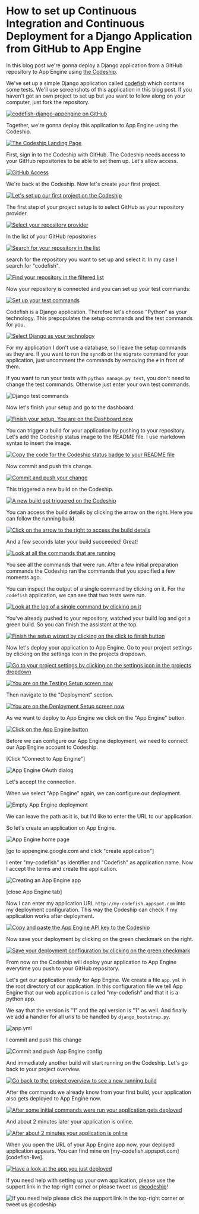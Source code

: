 












How to set up Continuous Integration and Continuous Deployment for a Django Application from GitHub to App Engine
======================

In this blog post we're gonna deploy a Django application from a GitHub repository to App Engine using [the Codeship][codeship].





We've set up a simple Django application called [codefish][codefish-repo] which contains some tests. We'll use screenshots of this application in this blog post. If you haven't got an own project to set up but you want to follow along on your computer, just fork the repository.

[![codefish-django-appengine on GitHub][screenshot-repository]][screenshot-repository]





Together, we're gonna deploy this application to App Engine using the Codeship.

[![The Codeship Landing Page][screenshot-codefish-landingpage]][screenshot-codefish-landingpage]

First, sign in to the Codeship with GitHub. The Codeship needs access to your GitHub repositories to be able to set them up. Let's allow access.

[![GitHub Access][screenshot-oauth]][screenshot-oauth]

We're back at the Codeship. Now let's create your first project.

[![Let's set up our first project on the Codeship][screenshot-codeship-welcome]][screenshot-codeship-welcome]





The first step of your project setup is to select GitHub as your repository provider.

[![Select your repository provider][screenshot-repo-provider-selection]][screenshot-repo-provider-selection]

In the list of your GitHub repositories

[![Search for your repository in the list][screenshot-repo-selection]][screenshot-repo-selection]

search for the repository you want to set up and select it. In my case I search for "codefish".

[![Find your repository in the filtered list][screenshot-repo-selection-filtered]][screenshot-repo-selection-filtered]

Now your repository is connected and you can set up your test commands:

[![Set up your test commands][screenshot-codeship-technology]][screenshot-codeship-technology]

Codefish is a Django application. Therefore let's choose "Python" as your technology. This prepopulates the setup commands and the test commands for you.

[![Select Django as your technology][screenshot-codeship-technology-selected]][screenshot-codeship-technology-selected]





For my application I don't use a database, so I leave the setup commands as they are. If you want to run the `syncdb` or the `migrate` command for your application, just uncomment the commands by removing the `#` in front of them.

If you want to run your tests with `python manage.py test`, you don't need to change the test commands. Otherwise just enter your own test commands.

![Django test commands][screenshot-test-commands]





Now let's finish your setup and go to the dashboard.

[![Finish your setup. You are on the Dashboard now][screenshot-codeship-dasboard]][screenshot-codeship-dasboard]





You can trigger a build for your application by pushing to your repository. Let's add the Codeship status image to the README file. I use markdown syntax to insert the image.

[![Copy the code for the Codeship status badge to your README file][screenshot-codeship-image]][screenshot-codeship-image]

Now commit and push this change.

[![Commit and push your change][screenshot-codeship-push]][screenshot-codeship-push]

This triggered a new build on the Codeship.

[![A new build got triggered on the Codeship][screenshot-first-build-running]][screenshot-first-build-running]

You can access the build details by clicking the arrow on the right. Here you can follow the running build.

[![Click on the arrow to the right to access the build details][screenshot-first-build-running-details]][screenshot-first-build-running-details]

And a few seconds later your build succeeded! Great!

[![Look at all the commands that are running][screenshot-first-build-finished]][screenshot-first-build-finished]

You see all the commands that were run. After a few initial preparation commands the Codeship ran the commands that you specified a few moments ago.





You can inspect the output of a single command by clicking on it. For the `codefish` application, we can see that two tests were run.

[![Look at the log of a single command by clicking on it][screenshot-build-log]][screenshot-build-log]





You've already pushed to your repository, watched your build log and got a green build. So you can finish the assistant at the top.

[![Finish the setup wizard by clicking on the click to finish button][screenshot-build-without-road-to-success]][screenshot-build-without-road-to-success]





Now let's deploy your application to App Engine. Go to your project settings by clicking on the settings icon in the projects dropdown.

[![Go to your project settings by clicking on the settings icon in the projects dropdown][screenshot-go-to-project-settings]][screenshot-go-to-project-settings]

[![You are on the Testing Setup screen now][screenshot-project-settings]][screenshot-project-settings]

Then navigate to the "Deployment" section.

[![You are on the Deployment Setup screen now][screenshot-deployment-settings]][screenshot-deployment-settings]

As we want to deploy to App Engine we click on the "App Engine" button.

[![Click on the App Engine button][screenshot-new-deployment]][screenshot-new-deployment]



Before we can configure our App Engine deployment, we need to connect our App Engine account to Codeship.

[Click "Connect to App Engine"]

![App Engine OAuth dialog][screenshot-deployment-oauth]

Let's accept the connection.

When we select "App Engine" again, we can configure our deployment.

![Empty App Engine deployment][screenshot-empty-deployment]

We can leave the path as it is, but I'd like to enter the URL to our application.

So let's create an application on App Engine.

![App Engine home page][screenshot-deployment-home-page]

[go to appengine.google.com and click "create application"]

I enter "my-codefish" as identifier and "Codefish" as application name. Now I accept the terms and create the application.

![Creating an App Engine app][screenshot-new-deployment-app]

[close App Engine tab]

Now I can enter my application URL `http://my-codefish.appspot.com` into my deployment configuration. This way the Codeship can check if my application works after deployment.



[![Copy and paste the App Engine API key to the Codeship][screenshot-complete-deployment]][screenshot-complete-deployment]

Now save your deployment by clicking on the green checkmark on the right.

[![Save your deployment configuration by clicking on the green checkmark][screenshot-saved-deployment]][screenshot-saved-deployment]

From now on the Codeship will deploy your application to App Engine everytime you push to your GitHub repository.



Let's get our application ready for App Engine. We create a file `app.yml` in the root directory of our application. In this configuration file we tell App Engine that our web application is called "my-codefish" and that it is a python app.

We say that the version is "1" and the api version is "1" as well. And finally we add a handler for all urls to be handled by `django_bootstrap.py`.

![app.yml][screenshot-app-yml]

I commit and push this change

![Commit and push App Engine config][screenshot-commit-and-push-deployment-config]



And immediately another build will start running on the Codeship. Let's go back to your project overview.

[![Go back to the project overview to see a new running build][screenshot-deploy-build-started]][screenshot-deploy-build-started]

After the commands we already know from your first build, your application also gets deployed to App Engine now.

[![After some initial commands were run your application gets deployed][screenshot-build-deployment]][screenshot-build-deployment]

And about 2 minutes later your application is online.

[![After about 2 minutes your application is online][screenshot-build-deployment-complete]][screenshot-build-deployment-complete]

When you open the URL of your App Engine app now, your deployed application appears. You can find mine on [my-codefish.appspot.com][codefish-live].

[![Have a look at the app you just deployed][screenshot-deployed-application]][screenshot-deployed-application]

If you need help with setting up your own application, please use the support link in the top-right corner or please tweet us [@codeship][codeship-twitter]!

![If you need help please click the support link in the top-right corner or tweet us @codeship][screenshot-build-deployment-complete]



 [codeship]: https://www.codeship.io/
 [codeship-twitter]: http://www.twitter.com/codeship
 
 [codefish-repo]: https://github.com/codeship-tutorials/codefish-django-appengine
 
 
 [screenshot-repository]: ../screenshots/github/codefish-django-appengine/repository.png
 [screenshot-codefish-landingpage]: ../screenshots/codeship-landingpage.png
 [screenshot-oauth]: ../screenshots/github/oauth.png
 [screenshot-codeship-welcome]: ../screenshots/codeship-welcome.png
 [screenshot-repo-provider-selection]: ../screenshots/github/repo-provider-selection.png
 [screenshot-repo-selection]: ../screenshots/repo-selection.png
 [screenshot-repo-selection-filtered]: ../screenshots/django/codefish-django-appengine-selection-filtered.png
 [screenshot-codeship-technology]: ../screenshots/codeship-technology.png
 [screenshot-codeship-technology-selected]: ../screenshots/django/codeship-technology.png
 [screenshot-technology-version]: ../screenshots/django/technology-version.png
 [screenshot-test-commands]: ../screenshots/django/test-commands.png
 [screenshot-codeship-dasboard]: ../screenshots/github/codefish-django-appengine/codeship-dashboard.png
 [screenshot-codeship-image]: ../screenshots/django/codeship-image.png
 [screenshot-codeship-push]: ../screenshots/github/codefish-django-appengine/push.png
 [screenshot-first-build-running]: ../screenshots/django/first-build-running.png
 [screenshot-first-build-running-details]: ../screenshots/github/codefish-django-appengine/first-build-running-details.png
 [screenshot-first-build-finished]: ../screenshots/github/codefish-django-appengine/first-build-finished.png
 [screenshot-build-log]: ../screenshots/github/codefish-django-appengine/build-log.png
 [screenshot-build-without-road-to-success]: ../screenshots/github/codefish-django-appengine/build-without-road-to-success.png
 [screenshot-go-to-project-settings]: ../screenshots/github/codefish-django-appengine/go-to-project-settings.png
 [screenshot-project-settings]: ../screenshots/django/project-settings.png
 [screenshot-deployment-settings]: ../screenshots/django/deployment-settings.png
 [screenshot-new-deployment]: ../screenshots/django/appengine/new-deployment.png
 [screenshot-heroku-apps]: ../screenshots/appengine/heroku-apps.png
 [screenshot-create-heroku-app]: ../screenshots/appengine/create-heroku-app.png
 [screenshot-heroku-app-created]: ../screenshots/appengine/heroku-app-created.png
 [screenshot-heroku-deployment-name]: ../screenshots/django/appengine/heroku-deployment-name.png
 [screenshot-show-api-key]: ../screenshots/appengine/show-api-key.png
 [screenshot-complete-deployment]: ../screenshots/django/appengine/complete-deployment.png
 [screenshot-saved-deployment]: ../screenshots/django/appengine/saved-deployment.png
 [screenshot-added-paragraph]: ../screenshots/django/added-paragraph.png
 [screenshot-commit-and-push-paragraph]: ../screenshots/github/django/commit-and-push-paragraph.png
 [screenshot-deploy-build-started]: ../screenshots/django/appengine/deploy-build-started.png
 [screenshot-build-deployment]: ../screenshots/django/appengine/build-deployment.png
 [screenshot-build-deployment-complete]: ../screenshots/django/appengine/build-deployment-complete.png
 [screenshot-deployed-application]: ../screenshots/django/appengine/deployed-application.png
 [screenshot-select-post-hook]: ../screenshots/github/django/select-post-hook.png
 [screenshot-paste-hook-url]: ../screenshots/github/django/paste-hook-url.png
 [screenshot-hook-added]: ../screenshots/github/django/hook-added.png
 [screenshot-deployment-username]: ../screenshots/django/appengine/username.png
 [screenshot-create-deployment-token]: ../screenshots/django/appengine/create-token.png
 [screenshot-add-deployment-config]: ../screenshots/appengine/add-config.png
 [screenshot-commit-and-push-deployment-config]: ../screenshots/github/codefish-django-appengine/commit-and-push-deployment-config.png
 [screenshot-dotcloud-api-key]: ../screenshots/appengine/api-key.png
 [screenshot-dotcloud-deployment-api-key]: ../screenshots/django/appengine/deployment-api-key.png
 [screenshot-dotcloud-yml]: ../screenshots/django/appengine/dotcloud-yml.png
 [screenshot-dotcloud-wsgi-py]: ../screenshots/django/appengine/wsgi-py.png
 [screenshot-deployment-documentation-page]: ../screenshots/django/appengine/documentation-page.png
 [screenshot-empty-deployment]: ../screenshots/django/appengine/empty-deployment.png
 [screenshot-deployment-home-page]: ../screenshots/appengine/home-page.png
 [screenshot-new-deployment-app]: ../screenshots/django/appengine/new-deployment-app.png
 [screenshot-deployment-oauth]: ../screenshots/appengine/oauth.png
 [screenshot-app-yml]: ../screenshots/django/appengine/app-yml.png

